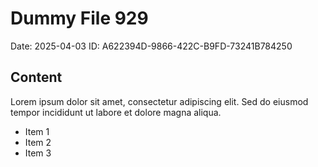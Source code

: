 # Dummy File 929

Date: 2025-04-03
ID: A622394D-9866-422C-B9FD-73241B784250

## Content

Lorem ipsum dolor sit amet, consectetur adipiscing elit.
Sed do eiusmod tempor incididunt ut labore et dolore magna aliqua.

* Item 1
* Item 2
* Item 3

